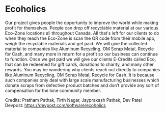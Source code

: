 # Ecoholics

Our project gives people the opportunity to improve the world while making profit for themselves. People can drop off recyclable material at our various Eco-Zone locations all throughout Canada. All that's left for our clients to do when they reach the Eco-Zone is scan the QR code from their mobile app, weigh the recyclable materials and get paid. We will give the collected material to companies like Aluminum Recycling, OM Scrap Metal, Recycle for Cash, and many more in return for a profit so our business can continue to function. Once we get paid we will give our clients E-Credits called Eco, that can be redeemed for gift cards, donations to charity, and many other rewards. You may be wondering why clients reach out directly to companies like Aluminum Recycling, OM Scrap Metal, Recycle for Cash. It is because such companies only deal with large scale manufacturing businesses which donate scraps from defective product batches and don’t provide any sort of compensation for the lone community member.

Credits: Pratham Pathak, Tirth Nagar, Jayprakash Pathak, Dev Patel
Devpost: https://devpost.com/software/ecoholics
